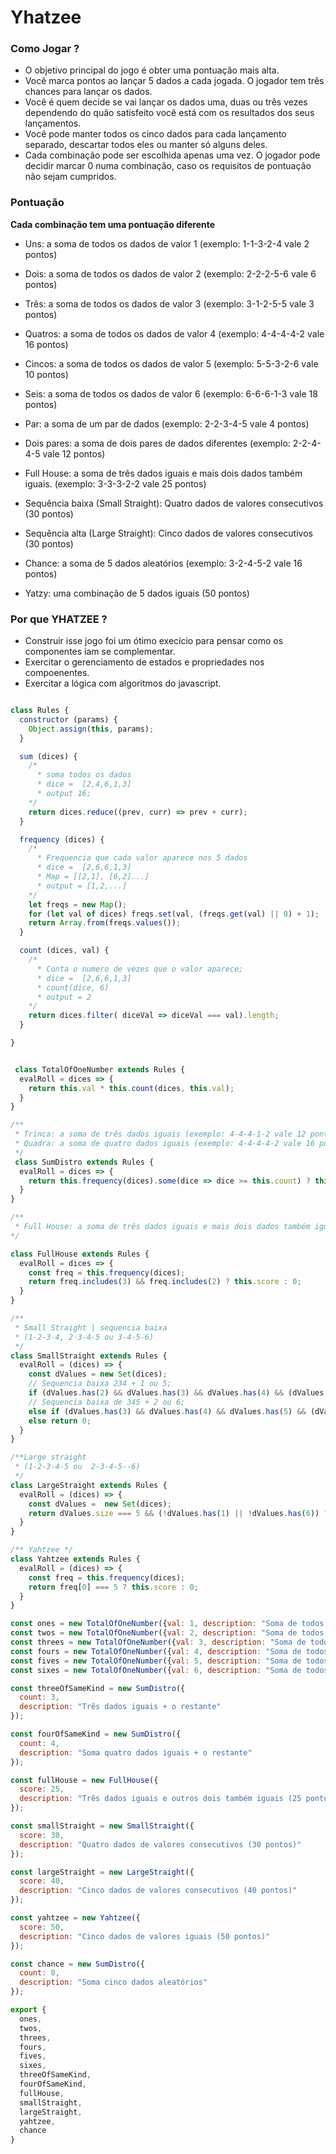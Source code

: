 # Yhatzee

### Como Jogar ? 

- O objetivo principal do jogo é obter uma pontuação mais alta.
- Você marca pontos ao lançar 5 dados a cada jogada. O jogador tem três chances para lançar os dados.
- Você é quem decide se vai lançar os dados uma, duas ou três vezes dependendo do quão satisfeito você está com os resultados dos seus lançamentos.
- Você pode manter todos os cinco dados para cada lançamento separado, descartar todos eles ou manter só alguns deles.
- Cada combinação pode ser escolhida apenas uma vez. O jogador pode decidir marcar 0 numa combinação, caso os requisitos de pontuação não sejam cumpridos.

### Pontuação

**Cada combinação tem uma pontuação diferente**

- Uns: a soma de todos os dados de valor 1 (exemplo: 1-1-3-2-4 vale 2 pontos)
- Dois: a soma de todos os dados de valor 2 (exemplo: 2-2-2-5-6 vale 6 pontos) 
- Três: a soma de todos os dados de valor 3 (exemplo: 3-1-2-5-5 vale 3 pontos)
- Quatros: a soma de todos os dados de valor 4 (exemplo: 4-4-4-4-2 vale 16 pontos)
- Cincos: a soma de todos os dados de valor 5 (exemplo: 5-5-3-2-6 vale 10 pontos)
- Seis: a soma de todos os dados de valor 6 (exemplo: 6-6-6-1-3 vale 18 pontos)

- Par: a soma de um par de dados (exemplo: 2-2-3-4-5 vale 4 pontos)
- Dois pares: a soma de dois pares de dados diferentes (exemplo: 2-2-4-4-5 vale 12 pontos)
- Full House: a soma de três dados iguais e mais dois dados também iguais. (exemplo: 3-3-3-2-2 vale 25 pontos)
- Sequência baixa (Small Straight): Quatro dados de valores consecutivos (30 pontos)
- Sequência alta (Large Straight): Cinco dados de valores consecutivos (30 pontos)
- Chance: a soma de 5 dados aleatórios (exemplo: 3-2-4-5-2 vale 16 pontos)
- Yatzy: uma combinação de 5 dados iguais (50 pontos)

### Por que YHATZEE ? 

- Construir isse jogo foi um ótimo execício para pensar como os componentes iam se complementar.
- Exercitar o gerenciamento de estados e propriedades nos compoenentes. 
- Exercitar a lógica com algoritmos do javascript.

```JavaScript

class Rules {
  constructor (params) {
    Object.assign(this, params);
  }

  sum (dices) {
    /* 
      * soma todos os dados
      * dice =  [2,4,6,1,3]
      * output 16;
    */  
    return dices.reduce((prev, curr) => prev + curr); 
  }

  frequency (dices) {
    /* 
      * Frequencia que cada valor aparece nos 5 dados
      * dice =  [2,6,6,1,3]
      * Map = [[2,1], [6,2]...]
      * output = [1,2,...]
    */ 
    let freqs = new Map();
    for (let val of dices) freqs.set(val, (freqs.get(val) || 0) + 1);
    return Array.from(freqs.values()); 
  }

  count (dices, val) {
    /* 
      * Conta o numero de vezes que o valor aparece; 
      * dice =  [2,6,6,1,3]
      * count(dice, 6)
      * output = 2
    */ 
    return dices.filter( diceVal => diceVal === val).length;
  }

}


 class TotalOfOneNumber extends Rules {
  evalRoll = dices => {
    return this.val * this.count(dices, this.val); 
  }
}

/**
 * Trinca: a soma de três dados iguais (exemplo: 4-4-4-1-2 vale 12 pontos)
 * Quadra: a soma de quatro dados iguais (exemplo: 4-4-4-4-2 vale 16 pontos)
 */
 class SumDistro extends Rules {
  evalRoll = dices => {
    return this.frequency(dices).some(dice => dice >= this.count) ? this.sum(dices) : 0; 
  }
}

/**
 * Full House: a soma de três dados iguais e mais dois dados também iguais. (exemplo: 3-3-3-2-2 vale 13 pontos)
*/

class FullHouse extends Rules {
  evalRoll = dices => {
    const freq = this.frequency(dices);
    return freq.includes(3) && freq.includes(2) ? this.score : 0;
  }
}

/**
 * Small Straight | sequencia baixa 
 * (1-2-3-4, 2-3-4-5 ou 3-4-5-6)
 */
class SmallStraight extends Rules {
  evalRoll = (dices) => {
    const dValues = new Set(dices);
    // Sequencia baixa 234 + 1 ou 5; 
    if (dValues.has(2) && dValues.has(3) && dValues.has(4) && (dValues.has(1) || dValues.has(5)) ) return this.score;
    // Sequencia baixa de 345 + 2 ou 6; 
    else if (dValues.has(3) && dValues.has(4) && dValues.has(5) && (dValues.has(2) || dValues.has(6)) ) return this.score;
    else return 0;
  }
}

/**Large straight
 * (1-2-3-4-5 ou  2-3-4-5--6)
 */
class LargeStraight extends Rules {
  evalRoll = (dices) => {
    const dValues =  new Set(dices);
    return dValues.size === 5 && (!dValues.has(1) || !dValues.has(6)) ? this.score : 0;
  }
}

/** Yahtzee */
class Yahtzee extends Rules {
  evalRoll = (dices) => {
    const freq = this.frequency(dices);
    return freq[0] === 5 ? this.score : 0; 
  }
}

const ones = new TotalOfOneNumber({val: 1, description: "Soma de todos os dados de valor 1"});
const twos = new TotalOfOneNumber({val: 2, description: "Soma de todos os dados de valor 2"});
const threes = new TotalOfOneNumber({val: 3, description: "Soma de todos os dados de valor 3"});
const fours = new TotalOfOneNumber({val: 4, description: "Soma de todos os dados de valor 4"});
const fives = new TotalOfOneNumber({val: 5, description: "Soma de todos os dados de valor 5"});
const sixes = new TotalOfOneNumber({val: 6, description: "Soma de todos os dados de valor 6"});

const threeOfSameKind = new SumDistro({
  count: 3,
  description: "Três dados iguais + o restante"
});

const fourOfSameKind = new SumDistro({
  count: 4, 
  description: "Soma quatro dados iguais + o restante"
});

const fullHouse = new FullHouse({
  score: 25,
  description: "Três dados iguais e outros dois também iguais (25 pontos)"
});

const smallStraight = new SmallStraight({
  score: 30,
  description: "Quatro dados de valores consecutivos (30 pontos)"
});

const largeStraight = new LargeStraight({
  score: 40,
  description: "Cinco dados de valores consecutivos (40 pontos)"
});

const yahtzee = new Yahtzee({
  score: 50,
  description: "Cinco dados de valores iguais (50 pontos)"
});

const chance = new SumDistro({ 
  count: 0, 
  description: "Soma cinco dados aleatórios"
});

export {
  ones,
  twos,
  threes,
  fours,
  fives,
  sixes,
  threeOfSameKind,
  fourOfSameKind,
  fullHouse,
  smallStraight,
  largeStraight,
  yahtzee,
  chance
}
```